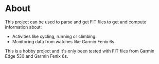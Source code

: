# About
This project can be used to parse and get FIT files to get and compute information about:
- Activities like cycling, running or climbing.
- Monitoring data from watches like Garmin Fenix 6s.

This is a hobby project and it's only been tested with FIT files from Garmin Edge 530 and Garmin Fenix 6s.
